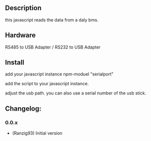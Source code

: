 ## Description
this javascript reads the data from a daly bms.

## Hardware
RS485 to USB Adapter / RS232 to USB Adapter

## Install
add your javascript instance npm-moduel "serialport" 

add the script to your javascript instance.

adjust the usb path. you can also use a serial number of the usb stick.

## Changelog:

### 0.0.x
* (Ranzig93) Initial version
